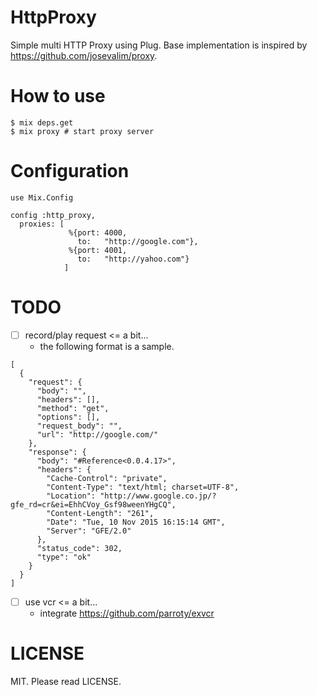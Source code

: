 # HttpProxy

Simple multi HTTP Proxy using Plug.
Base implementation is inspired by https://github.com/josevalim/proxy.

# How to use

```
$ mix deps.get
$ mix proxy # start proxy server
```

# Configuration

```
use Mix.Config

config :http_proxy,
  proxies: [
             %{port: 4000,
               to:   "http://google.com"},
             %{port: 4001,
               to:   "http://yahoo.com"}
            ]
```

# TODO
- [ ] record/play request <= a bit...
    - the following format is a sample.
```
[
  {
    "request": {
      "body": "",
      "headers": [],
      "method": "get",
      "options": [],
      "request_body": "",
      "url": "http://google.com/"
    },
    "response": {
      "body": "#Reference<0.0.4.17>",
      "headers": {
        "Cache-Control": "private",
        "Content-Type": "text/html; charset=UTF-8",
        "Location": "http://www.google.co.jp/?gfe_rd=cr&ei=EhhCVoy_Gsf98weenYHgCQ",
        "Content-Length": "261",
        "Date": "Tue, 10 Nov 2015 16:15:14 GMT",
        "Server": "GFE/2.0"
      },
      "status_code": 302,
      "type": "ok"
    }
  }
]
```
- [ ] use vcr <= a bit...
    - integrate https://github.com/parroty/exvcr

# LICENSE
MIT. Please read LICENSE.

